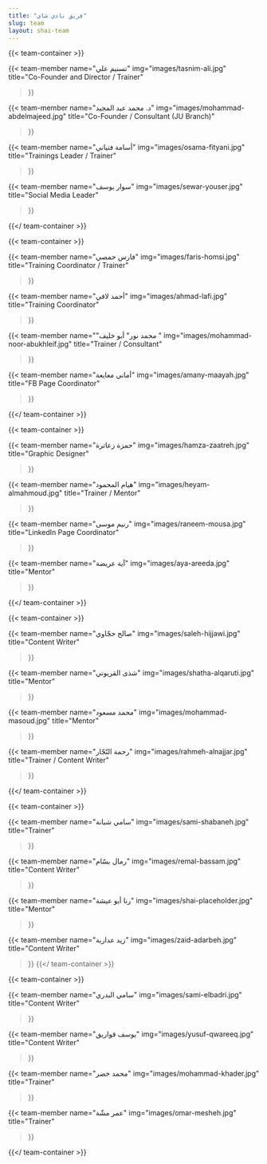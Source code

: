 ```yaml
---
title: "فريق نادي شاي"
slug: team
layout: shai-team
---
```


{{< team-container >}}

{{< team-member
    name="تسنيم علي"
    img="images/tasnim-ali.jpg"
    title="Co-Founder and Director / Trainer"
>}}

{{< team-member
    name="د. محمد عبد المجيد"
    img="images/mohammad-abdelmajeed.jpg"
    title="Co-Founder / Consultant (JU Branch)"
>}}

{{< team-member
    name="أسامة فتياني"
    img="images/osama-fityani.jpg"
    title="Trainings Leader / Trainer"
>}}

{{< team-member
    name="سوار يوسف"
    img="images/sewar-youser.jpg"
    title="Social Media Leader"
>}}

{{</ team-container >}}



{{< team-container >}}

{{< team-member
    name="فارس حمصي"
    img="images/faris-homsi.jpg"
    title="Training Coordinator / Trainer"
>}}

{{< team-member
    name="أحمد لافي"
    img="images/ahmad-lafi.jpg"
    title="Training Coordinator"
>}}

{{< team-member
    name="\"محمد نور\" أبو خليف "
    img="images/mohammad-noor-abukhleif.jpg"
    title="Trainer / Consultant"
>}}

{{< team-member
    name="أماني معايعة"
    img="images/amany-maayah.jpg"
    title="FB Page Coordinator"
>}}

{{</ team-container >}}



{{< team-container >}}

{{< team-member
    name="حمزة زعاترة"
    img="images/hamza-zaatreh.jpg"
    title="Graphic Designer"
>}}

{{< team-member
    name="هيام المحمود"
    img="images/heyam-almahmoud.jpg"
    title="Trainer / Mentor"
>}}

{{< team-member
    name="رنيم موسى"
    img="images/raneem-mousa.jpg"
    title="LinkedIn Page Coordinator"
>}}

{{< team-member
    name="آية عريضة"
    img="images/aya-areeda.jpg"
    title="Mentor"
>}}

{{</ team-container >}}



{{< team-container >}}

{{< team-member
    name="صالح حجّاوي"
    img="images/saleh-hijjawi.jpg"
    title="Content Writer"
>}}

{{< team-member
    name="شذى القريوتي"
    img="images/shatha-alqaruti.jpg"
    title="Mentor"
>}}


{{< team-member
    name="محمد مسعود"
    img="images/mohammad-masoud.jpg"
    title="Mentor"
>}}

{{< team-member
    name="رحمة النّجّار"
    img="images/rahmeh-alnajjar.jpg"
    title="Trainer / Content Writer"
>}}

{{</ team-container >}}



{{< team-container >}}

{{< team-member
    name="سامي شبانة"
    img="images/sami-shabaneh.jpg"
    title="Trainer"
>}}

{{< team-member
    name="رمال بسّام"
    img="images/remal-bassam.jpg"
    title="Content Writer"
>}}

{{< team-member
    name="رنا أبو عيشة"
    img="images/shai-placeholder.jpg"
    title="Mentor"
>}}

{{< team-member
    name="زيد عداربة"
    img="images/zaid-adarbeh.jpg"
    title="Content Writer"
>}}
{{</ team-container >}}



{{< team-container >}}

{{< team-member
    name="سامي البدري"
    img="images/sami-elbadri.jpg"
    title="Content Writer"
>}}

{{< team-member
    name="يوسف قواريق"
    img="images/yusuf-qwareeq.jpg"
    title="Content Writer"
>}}

{{< team-member
    name="محمد خضر"
    img="images/mohammad-khader.jpg"
    title="Trainer"
>}}

{{< team-member
    name="عمر مشّة"
    img="images/omar-mesheh.jpg"
    title="Trainer"
>}}

{{</ team-container >}}

